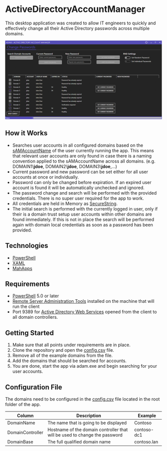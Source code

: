 # ActiveDirectoryAccountManager

This desktop application was created to allow IT engineers to quickly and effectively  change all their Active Directory passwords across multiple domains.

![Application Image](https://raw.githubusercontent.com/ChrisLeeBearger/ActiveDirectoryAccountManager/master/doc/app_image_01.png)

## How it Works

* Searches user accounts in all configured domains based on the [sAMAccountName](https://docs.microsoft.com/en-us/windows/win32/ad/naming-properties#samaccountname) of the user currently running the app. This means that relevant user accounts are only found in case there is a naming convention applied to the sAMAccountName across all domains. (e.g.  DOMAIN1\\**jdoe**, DOMAIN2\\**jdoe**, DOMAIN3\\**jdoe**,...)
* Current password and new password can be set either for all user accounts at once or individually.
* Password can only be changed before expiration. If an expired user account is found it will be automatically unchecked and ignored.
* The password change and search will be performed with the provided credentials. There is no super user required for the app to work.
* All credentials are held in Memory as [SecureString](https://docs.microsoft.com/en-us/dotnet/api/system.security.securestring).
* The initial search is performed with the currently logged in user, only if their is a domain trust setup user accounts within other domains are found immediately. If this is not in place the search will be performed again with domain local credentials as soon as a password has been provided.

## Technologies

* [PowerShell](https://docs.microsoft.com/en-us/PowerShell/)
* [XAML](https://docs.microsoft.com/en-us/visualstudio/xaml-tools/xaml-overview)
* [MahApps](https://mahapps.com/)

## Requirements
* [PowerShell](https://docs.microsoft.com/en-us/PowerShell/) 5.0 or later
* [Remote Server Administration Tools](https://docs.microsoft.com/en-us/windows-server/remote/remote-server-administration-tools) installed on the machine that will run the client
* Port 9389 for [Active Directory Web Services](https://docs.microsoft.com/en-us/troubleshoot/windows-server/networking/service-overview-and-network-port-requirements#system-services-ports) opened from the client to all domain controllers.

## Getting Started
1. Make sure that all points under requirements are in place.
2. Clone the repository and open the [config.csv](https://github.com/ChrisLeeBearger/ActiveDirectoryAccountManager/blob/master/config.csv) file.
3. Remove all of the example domains from the file.
4. Add the domains that should be searched for accounts.
5. You are done, start the app via adam.exe and begin searching for your user accounts.

## Configuration File
The domains need to be configured in the [config.csv](https://github.com/ChrisLeeBearger/ActiveDirectoryAccountManager/blob/master/config.csv) file located in the root folder of the app.

|Column| Description | Example |
| ------------- | ------------- | ------------- | 
| DomainName  | The name that is going to be displayed | Contoso |
| DomainController  | Hostname of the domain controller that will be used to change the password | contoso-dc1 |
| DomainBase  | The full qualified domain name  | contoso.lan |
